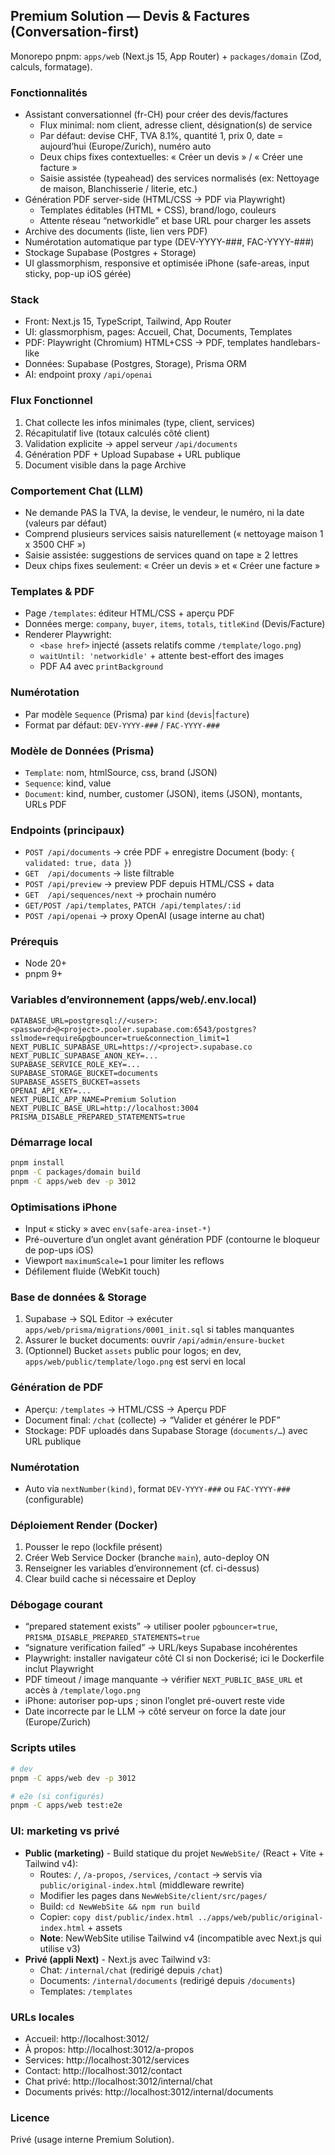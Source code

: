 ## Premium Solution — Devis & Factures (Conversation-first)

Monorepo pnpm: `apps/web` (Next.js 15, App Router) + `packages/domain` (Zod, calculs, formatage).

### Fonctionnalités
- Assistant conversationnel (fr-CH) pour créer des devis/factures
  - Flux minimal: nom client, adresse client, désignation(s) de service
  - Par défaut: devise CHF, TVA 8.1%, quantité 1, prix 0, date = aujourd’hui (Europe/Zurich), numéro auto
  - Deux chips fixes contextuelles: « Créer un devis » / « Créer une facture »
  - Saisie assistée (typeahead) des services normalisés (ex: Nettoyage de maison, Blanchisserie / literie, etc.)
- Génération PDF server-side (HTML/CSS → PDF via Playwright)
  - Templates éditables (HTML + CSS), brand/logo, couleurs
  - Attente réseau “networkidle” et base URL pour charger les assets
- Archive des documents (liste, lien vers PDF)
- Numérotation automatique par type (DEV-YYYY-###, FAC-YYYY-###)
- Stockage Supabase (Postgres + Storage)
- UI glassmorphism, responsive et optimisée iPhone (safe-areas, input sticky, pop-up iOS gérée)

### Stack
- Front: Next.js 15, TypeScript, Tailwind, App Router
- UI: glassmorphism, pages: Accueil, Chat, Documents, Templates
- PDF: Playwright (Chromium) HTML+CSS → PDF, templates handlebars-like
- Données: Supabase (Postgres, Storage), Prisma ORM
- AI: endpoint proxy `/api/openai`

### Flux Fonctionnel
1) Chat collecte les infos minimales (type, client, services)
2) Récapitulatif live (totaux calculés côté client)
3) Validation explicite → appel serveur `/api/documents`
4) Génération PDF + Upload Supabase + URL publique
5) Document visible dans la page Archive

### Comportement Chat (LLM)
- Ne demande PAS la TVA, la devise, le vendeur, le numéro, ni la date (valeurs par défaut)
- Comprend plusieurs services saisis naturellement (« nettoyage maison 1 x 3500 CHF »)
- Saisie assistée: suggestions de services quand on tape ≥ 2 lettres
- Deux chips fixes seulement: « Créer un devis » et « Créer une facture »

### Templates & PDF
- Page `/templates`: éditeur HTML/CSS + aperçu PDF
- Données merge: `company`, `buyer`, `items`, `totals`, `titleKind` (Devis/Facture)
- Renderer Playwright:
  - `<base href>` injecté (assets relatifs comme `/template/logo.png`)
  - `waitUntil: 'networkidle'` + attente best-effort des images
  - PDF A4 avec `printBackground`

### Numérotation
- Par modèle `Sequence` (Prisma) par `kind` (`devis`|`facture`)
- Format par défaut: `DEV-YYYY-###` / `FAC-YYYY-###`

### Modèle de Données (Prisma)
- `Template`: nom, htmlSource, css, brand (JSON)
- `Sequence`: kind, value
- `Document`: kind, number, customer (JSON), items (JSON), montants, URLs PDF

### Endpoints (principaux)
- `POST /api/documents` → crée PDF + enregistre Document (body: `{ validated: true, data }`)
- `GET  /api/documents` → liste filtrable
- `POST /api/preview`   → preview PDF depuis HTML/CSS + data
- `GET  /api/sequences/next` → prochain numéro
- `GET/POST /api/templates`, `PATCH /api/templates/:id`
- `POST /api/openai` → proxy OpenAI (usage interne au chat)

### Prérequis
- Node 20+
- pnpm 9+

### Variables d’environnement (apps/web/.env.local)
```
DATABASE_URL=postgresql://<user>:<password>@<project>.pooler.supabase.com:6543/postgres?sslmode=require&pgbouncer=true&connection_limit=1
NEXT_PUBLIC_SUPABASE_URL=https://<project>.supabase.co
NEXT_PUBLIC_SUPABASE_ANON_KEY=...
SUPABASE_SERVICE_ROLE_KEY=...
SUPABASE_STORAGE_BUCKET=documents
SUPABASE_ASSETS_BUCKET=assets
OPENAI_API_KEY=...
NEXT_PUBLIC_APP_NAME=Premium Solution
NEXT_PUBLIC_BASE_URL=http://localhost:3004
PRISMA_DISABLE_PREPARED_STATEMENTS=true
```

### Démarrage local
```bash
pnpm install
pnpm -C packages/domain build
pnpm -C apps/web dev -p 3012
```

### Optimisations iPhone
- Input « sticky » avec `env(safe-area-inset-*)`
- Pré-ouverture d’un onglet avant génération PDF (contourne le bloqueur de pop-ups iOS)
- Viewport `maximumScale=1` pour limiter les reflows
- Défilement fluide (WebKit touch)

### Base de données & Storage
1) Supabase → SQL Editor → exécuter `apps/web/prisma/migrations/0001_init.sql` si tables manquantes
2) Assurer le bucket documents: ouvrir `/api/admin/ensure-bucket`
3) (Optionnel) Bucket `assets` public pour logos; en dev, `apps/web/public/template/logo.png` est servi en local

### Génération de PDF
- Aperçu: `/templates` → HTML/CSS → Aperçu PDF
- Document final: `/chat` (collecte) → “Valider et générer le PDF”
- Stockage: PDF uploadés dans Supabase Storage (`documents/…`) avec URL publique

### Numérotation
- Auto via `nextNumber(kind)`, format `DEV-YYYY-###` ou `FAC-YYYY-###` (configurable)

### Déploiement Render (Docker)
1) Pousser le repo (lockfile présent)
2) Créer Web Service Docker (branche `main`), auto-deploy ON
3) Renseigner les variables d’environnement (cf. ci-dessus)
4) Clear build cache si nécessaire et Deploy

### Débogage courant
- “prepared statement exists” → utiliser pooler `pgbouncer=true`, `PRISMA_DISABLE_PREPARED_STATEMENTS=true`
- “signature verification failed” → URL/keys Supabase incohérentes
- Playwright: installer navigateur côté CI si non Dockerisé; ici le Dockerfile inclut Playwright
- PDF timeout / image manquante → vérifier `NEXT_PUBLIC_BASE_URL` et accès à `/template/logo.png`
- iPhone: autoriser pop-ups ; sinon l’onglet pré-ouvert reste vide
- Date incorrecte par le LLM → côté serveur on force la date jour (Europe/Zurich)

### Scripts utiles
```bash
# dev
pnpm -C apps/web dev -p 3012

# e2e (si configurés)
pnpm -C apps/web test:e2e
```

### UI: marketing vs privé

- **Public (marketing)** - Build statique du projet `NewWebSite/` (React + Vite + Tailwind v4):
  - Routes: `/`, `/a-propos`, `/services`, `/contact` → servis via `public/original-index.html` (middleware rewrite)
  - Modifier les pages dans `NewWebSite/client/src/pages/`
  - Build: `cd NewWebSite && npm run build`
  - Copier: `copy dist/public/index.html ../apps/web/public/original-index.html` + assets
  - **Note**: NewWebSite utilise Tailwind v4 (incompatible avec Next.js qui utilise v3)
- **Privé (appli Next)** - Next.js avec Tailwind v3:
  - Chat: `/internal/chat` (redirigé depuis `/chat`)
  - Documents: `/internal/documents` (redirigé depuis `/documents`)
  - Templates: `/templates`

### URLs locales

- Accueil: http://localhost:3012/
- À propos: http://localhost:3012/a-propos
- Services: http://localhost:3012/services
- Contact: http://localhost:3012/contact
- Chat privé: http://localhost:3012/internal/chat
- Documents privés: http://localhost:3012/internal/documents

### Licence
Privé (usage interne Premium Solution).


